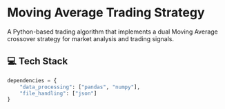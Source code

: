 # Moving Average Trading Strategy

A Python-based trading algorithm that implements a dual Moving Average crossover strategy for market analysis and trading signals.

## 💻 Tech Stack

```python
dependencies = {
    "data_processing": ["pandas", "numpy"],
    "file_handling": ["json"]
}
